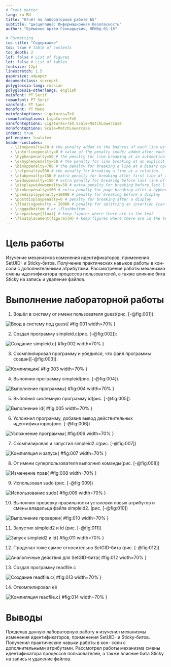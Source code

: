 ```yaml
---
# Front matter
lang: ru-RU
title: "Отчёт по лабораторной работе №5"
subtitle: "дисциплина: Информационная безопасность"
author: "Ерёменко Артём Геннадьевич, НПИбд-01-18"

# Formatting
toc-title: "Содержание"
toc: true # Table of contents
toc_depth: 2
lof: false # List of figures
lot: false # List of tables
fontsize: 12pt
linestretch: 1.5
papersize: a4paper
documentclass: scrreprt
polyglossia-lang: russian
polyglossia-otherlangs: english
mainfont: PT Serif
romanfont: PT Serif
sansfont: PT Sans
monofont: PT Mono
mainfontoptions: Ligatures=TeX
romanfontoptions: Ligatures=TeX
sansfontoptions: Ligatures=TeX,Scale=MatchLowercase
monofontoptions: Scale=MatchLowercase
indent: true
pdf-engine: lualatex
header-includes:
  - \linepenalty=10 # the penalty added to the badness of each line within a paragraph (no associated penalty node) Increasing the value makes tex try to have fewer lines in the paragraph.
  - \interlinepenalty=0 # value of the penalty (node) added after each line of a paragraph.
  - \hyphenpenalty=50 # the penalty for line breaking at an automatically inserted hyphen
  - \exhyphenpenalty=50 # the penalty for line breaking at an explicit hyphen
  - \binoppenalty=700 # the penalty for breaking a line at a binary operator
  - \relpenalty=500 # the penalty for breaking a line at a relation
  - \clubpenalty=150 # extra penalty for breaking after first line of a paragraph
  - \widowpenalty=150 # extra penalty for breaking before last line of a paragraph
  - \displaywidowpenalty=50 # extra penalty for breaking before last line before a display math
  - \brokenpenalty=100 # extra penalty for page breaking after a hyphenated line
  - \predisplaypenalty=10000 # penalty for breaking before a display
  - \postdisplaypenalty=0 # penalty for breaking after a display
  - \floatingpenalty = 20000 # penalty for splitting an insertion (can only be split footnote in standard LaTeX)
  - \raggedbottom # or \flushbottom
  - \usepackage{float} # keep figures where there are in the text
  - \floatplacement{figure}{H} # keep figures where there are in the text
---
```


# Цель работы

Изучение механизмов изменения идентификаторов, применения
SetUID- и Sticky-битов. Получение практических навыков работы в кон-
соли с дополнительными атрибутами. Рассмотрение работы механизма
смены идентификатора процессов пользователей, а также влияние бита
Sticky на запись и удаление файлов.

# Выполнение лабораторной работы

1. Вошёл в систему от имени пользователя guest(рис. [-@fig:001]).


![Вход в систему под guest](images/1.png){ #fig:001 width=70% }


2. Создал программу simpleid.c(рис. [-@fig:002]):


![Создание simpleid.c](images/2.png){ #fig:002 width=70% }


3. Скомплилировал программу и убедился, что файл программы создан([-@fig:003]).


![Компиляция](images/3.png){ #fig:003 width=70% }


4. Выполнил программу simpleid(рис. [-@fig:004]).


![Выполнение программы](images/4.png){ #fig:004 width=70% }


5. Выполнил системную программу id(рис. [-@fig:005]).


![Выполнение id](images/5.png){ #fig:005 width=70% }


6. Усложнил программу, добавив вывод действительных идентификаторов(рис. [-@fig:006])
 

![Усложнение программы](images/6.png){ #fig:006 width=70% }


7. Скомпилировал и запустил simpleid2.c(рис. [-@fig:007])


![Компиляция и запуск](images/7.png){ #fig:007 width=70% }


8. От имени суперпользователя выполнил команды(рис. [-@fig:008])


![Изменение прав](images/8.png){ #fig:008 width=70% }


9. Использовал sudo (рис. [-@fig:009])


![Использование sudo](images/9.png){ #fig:009 width=70% }


10. Выполнил проверку правильности установки новых атрибутов и смены владельца файла simpleid2. (рис. [-@fig:010])


![Выполнение проверки](images/10.png){ #fig:010 width=70% }


11. Запустил simpleid2 и id (рис. [-@fig:011])


![Запуск simpleid2 и id](images/11.png){ #fig:011 width=70% }


12. Проделал тоже самое относительно SetGID-бита (рис. [-@fig:012])


![Аналогичные действия для SetGID-бита](images/12.png){ #fig:012 width=70% }


13. Создал программу readfile.c


![Создание readfile.c](images/13.png){ #fig:013 width=70% }


14. Откомпилировал её


![Компиляция readfile.c](images/14.png){ #fig:014 width=70% }


# Выводы

Проделав данную лабораторную работу я изученил механизмы изменения идентификаторов, применения
SetUID- и Sticky-битов. Полученил практические навыки работы в кон-
соли с дополнительными атрибутами. Рассмотрел работы механизма
смены идентификатора процессов пользователей, а также влияние бита
Sticky на запись и удаление файлов.